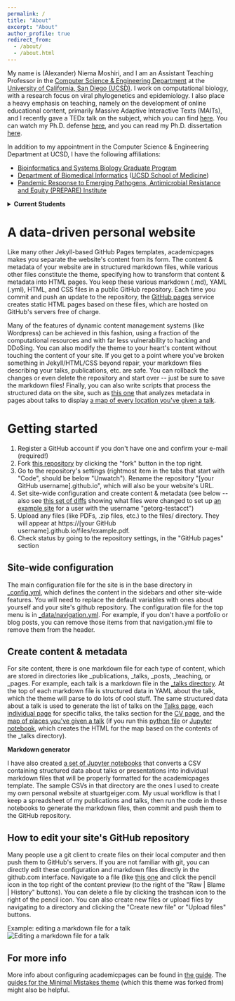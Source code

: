 ```yaml
---
permalink: /
title: "About"
excerpt: "About"
author_profile: true
redirect_from: 
  - /about/
  - /about.html
---
```


My name is (Alexander) Niema Moshiri, and I am an Assistant Teaching Professor in the [Computer Science & Engineering Department](https://cse.ucsd.edu/) at the [University of California, San Diego (UCSD)](https://ucsd.edu/). I work on computational biology, with a research focus on viral phylogenetics and epidemiology. I also place a heavy emphasis on teaching, namely on the development of online educational content, primarily Massive Adaptive Interactive Texts (MAITs), and I recently gave a TEDx talk on the subject, which you can find [here](https://youtu.be/5JKgUoY9pTg). You can watch my Ph.D. defense [here](http://bit.ly/niema-phd-defense), and you can read my Ph.D. dissertation [here](https://escholarship.org/uc/item/62s7q92d).

In addition to my appointment in the Computer Science & Engineering Department at UCSD, I have the following affiliations:
* [Bioinformatics and Systems Biology Graduate Program](https://bioinformatics.ucsd.edu/)
* [Department of Biomedical Informatics](http://dbmi.ucsd.edu/) ([UCSD School of Medicine](https://medschool.ucsd.edu/))
* [Pandemic Response to Emerging Pathogens, Antimicrobial Resistance and Equity (PREPARE) Institute](https://prepare.ucsd.edu/)

<details>
<summary><b>Current Students</b></summary>
<ul style="font-size:0.75em">
<li><a href="https://www.linkedin.com/in/anniejiaqiliu/" target="_blank"><b>Annie Liu</b></a> — Undergraduate Regents Scholar (2021-2022)</li>
<li><a href="http://cseweb.ucsd.edu/~bkhalegh/" target="_blank"><b>Behnam Khaleghi</b></a> — Ph.D. Student (Advisor: <a href="https://cseweb.ucsd.edu/~trosing/" target="_blank">Tajana Šimunić Rosing</a>) (2019-Present)</li>
<li><a href="https://www.linkedin.com/in/derek-jones-20212b52/" target="_blank"><b>Derek Jones</b></a> — Ph.D. Student (Advisor: <a href="https://cseweb.ucsd.edu/~trosing/" target="_blank">Tajana Šimunić Rosing</a>) (2020-Present)</li>
<li><a href="https://www.linkedin.com/in/grant-cheng-52171b205/" target="_blank"><b>Grant Cheng</b></a> — Undergraduate Regents Scholar (2021-2022)</li>
<li><a href="https://scholar.google.com/citations?user=OKyN6OIAAAAJ" target="_blank"><b>Isaac Shamie</b></a> — Ph.D. Student (Advisor: <a href="http://lewislab.ucsd.edu/n/" target="_blank">Nathan Lewis</a>) (2019-Present)</li>
<li><a href="https://tycheyoung.github.io/" target="_blank"><b>Jaeyoung Kang</b></a> — Ph.D. Student (Advisor: <a href="https://cseweb.ucsd.edu/~trosing/" target="_blank">Tajana Šimunić Rosing</a>) (2019-Present)</li>
<li><a href="https://www.linkedin.com/in/jennifer-havens-a051ab11a" target="_blank"><b>Jennifer Havens</b></a> — Ph.D. Student (Advisor: <a href="https://profiles.ucsd.edu/joel.wertheim" target="_blank">Joel Wertheim</a>) (2021-Present)</li>
<li><a href="https://medschool.ucsd.edu/som/dbmi/people/students/Pages/Jonathan-Pekar.aspx" target="_blank"><b>Jonathan Pekar</b></a> — Ph.D. Student (Advisor: <a href="https://profiles.ucsd.edu/joel.wertheim" target="_blank">Joel Wertheim</a>) (2019-Present)</li>
<li><a href="http://crossboy.xyz/" target="_blank"><b>Josh Cross</b></a> — Undergraduate Researcher (2021-2022)</li>
<li><a href="http://acsweb.ucsd.edu/~j1morris/" target="_blank"><b>Justin Morris</b></a> — Ph.D. Student (Advisor: <a href="https://cseweb.ucsd.edu/~trosing/" target="_blank">Tajana Šimunić Rosing</a>) (2019-Present)</li>
<li><a href="https://kizhikevich.github.io/" target="_blank"><b>Katherine Izhikevich</b></a> — Undergraduate Researcher (2021-Present)</li>
<li><a href="https://www.linkedin.com/in/katelyn-chu-110a92202/" target="_blank"><b>Katy Chu</b></a> — <a href="https://sfp.caltech.edu/undergraduate-research/programs/surf" target="_blank">Caltech Summer Undergraduate Research Fellowships (SURF) Trainee</a> (2022)</li>
<li><a href="https://liangdeli.github.io/" target="_blank"><b>Liangde Li</b></a> — M.S. Student (Advisor: <a href="https://cseweb.ucsd.edu/~arunkk/" target="_blank">Arun Kumar</a>) (2021-Present)</li>
<li><a href="https://stormhub.io/" target="_blank"><b>Matei-Alexandru Gărduș</b></a> — Undergraduate Researcher (2022)</li>
<li><a href="https://minxuanz.weebly.com/" target="_blank"><b>Minxuan Zhou</b></a> — Ph.D. Student (Advisor: <a href="https://cseweb.ucsd.edu/~trosing/" target="_blank">Tajana Šimunić Rosing</a>) (2019-Present)</li>
<li><a href="https://www.linkedin.com/in/rachel-kunowski" target="_blank"><b>Rachel Kunowski</b></a> — Undergraduate Researcher (Primary Advisor: Natasha Martin) (2021-Present)</li>
</ul>
</details>


A data-driven personal website
======
Like many other Jekyll-based GitHub Pages templates, academicpages makes you separate the website's content from its form. The content & metadata of your website are in structured markdown files, while various other files constitute the theme, specifying how to transform that content & metadata into HTML pages. You keep these various markdown (.md), YAML (.yml), HTML, and CSS files in a public GitHub repository. Each time you commit and push an update to the repository, the [GitHub pages](https://pages.github.com/) service creates static HTML pages based on these files, which are hosted on GitHub's servers free of charge.

Many of the features of dynamic content management systems (like Wordpress) can be achieved in this fashion, using a fraction of the computational resources and with far less vulnerability to hacking and DDoSing. You can also modify the theme to your heart's content without touching the content of your site. If you get to a point where you've broken something in Jekyll/HTML/CSS beyond repair, your markdown files describing your talks, publications, etc. are safe. You can rollback the changes or even delete the repository and start over -- just be sure to save the markdown files! Finally, you can also write scripts that process the structured data on the site, such as [this one](https://github.com/academicpages/academicpages.github.io/blob/master/talkmap.ipynb) that analyzes metadata in pages about talks to display [a map of every location you've given a talk](https://academicpages.github.io/talkmap.html).

Getting started
======
1. Register a GitHub account if you don't have one and confirm your e-mail (required!)
1. Fork [this repository](https://github.com/academicpages/academicpages.github.io) by clicking the "fork" button in the top right. 
1. Go to the repository's settings (rightmost item in the tabs that start with "Code", should be below "Unwatch"). Rename the repository "[your GitHub username].github.io", which will also be your website's URL.
1. Set site-wide configuration and create content & metadata (see below -- also see [this set of diffs](http://archive.is/3TPas) showing what files were changed to set up [an example site](https://getorg-testacct.github.io) for a user with the username "getorg-testacct")
1. Upload any files (like PDFs, .zip files, etc.) to the files/ directory. They will appear at https://[your GitHub username].github.io/files/example.pdf.  
1. Check status by going to the repository settings, in the "GitHub pages" section

Site-wide configuration
------
The main configuration file for the site is in the base directory in [_config.yml](https://github.com/academicpages/academicpages.github.io/blob/master/_config.yml), which defines the content in the sidebars and other site-wide features. You will need to replace the default variables with ones about yourself and your site's github repository. The configuration file for the top menu is in [_data/navigation.yml](https://github.com/academicpages/academicpages.github.io/blob/master/_data/navigation.yml). For example, if you don't have a portfolio or blog posts, you can remove those items from that navigation.yml file to remove them from the header. 

Create content & metadata
------
For site content, there is one markdown file for each type of content, which are stored in directories like _publications, _talks, _posts, _teaching, or _pages. For example, each talk is a markdown file in the [_talks directory](https://github.com/academicpages/academicpages.github.io/tree/master/_talks). At the top of each markdown file is structured data in YAML about the talk, which the theme will parse to do lots of cool stuff. The same structured data about a talk is used to generate the list of talks on the [Talks page](https://academicpages.github.io/talks), each [individual page](https://academicpages.github.io/talks/2012-03-01-talk-1) for specific talks, the talks section for the [CV page](https://academicpages.github.io/cv), and the [map of places you've given a talk](https://academicpages.github.io/talkmap.html) (if you run this [python file](https://github.com/academicpages/academicpages.github.io/blob/master/talkmap.py) or [Jupyter notebook](https://github.com/academicpages/academicpages.github.io/blob/master/talkmap.ipynb), which creates the HTML for the map based on the contents of the _talks directory).

**Markdown generator**

I have also created [a set of Jupyter notebooks](https://github.com/academicpages/academicpages.github.io/tree/master/markdown_generator
) that converts a CSV containing structured data about talks or presentations into individual markdown files that will be properly formatted for the academicpages template. The sample CSVs in that directory are the ones I used to create my own personal website at stuartgeiger.com. My usual workflow is that I keep a spreadsheet of my publications and talks, then run the code in these notebooks to generate the markdown files, then commit and push them to the GitHub repository.

How to edit your site's GitHub repository
------
Many people use a git client to create files on their local computer and then push them to GitHub's servers. If you are not familiar with git, you can directly edit these configuration and markdown files directly in the github.com interface. Navigate to a file (like [this one](https://github.com/academicpages/academicpages.github.io/blob/master/_talks/2012-03-01-talk-1.md) and click the pencil icon in the top right of the content preview (to the right of the "Raw | Blame | History" buttons). You can delete a file by clicking the trashcan icon to the right of the pencil icon. You can also create new files or upload files by navigating to a directory and clicking the "Create new file" or "Upload files" buttons. 

Example: editing a markdown file for a talk
![Editing a markdown file for a talk](/images/editing-talk.png)

For more info
------
More info about configuring academicpages can be found in [the guide](https://academicpages.github.io/markdown/). The [guides for the Minimal Mistakes theme](https://mmistakes.github.io/minimal-mistakes/docs/configuration/) (which this theme was forked from) might also be helpful.
